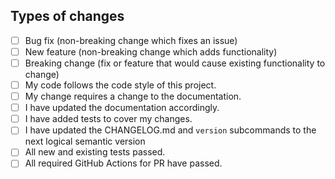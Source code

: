 ## Types of changes
<!--- What types of changes does your code introduce? Put an `x` in all the boxes that apply: -->
* [ ] Bug fix (non-breaking change which fixes an issue)
* [ ] New feature (non-breaking change which adds functionality)
* [ ] Breaking change (fix or feature that would cause existing functionality to change)
* [ ] My code follows the code style of this project.
* [ ] My change requires a change to the documentation.
* [ ] I have updated the documentation accordingly.
* [ ] I have added tests to cover my changes.
* [ ] I have updated the CHANGELOG.md and `version` subcommands to the next logical semantic version
* [ ] All new and existing tests passed.
* [ ] All required GitHub Actions for PR have passed.
